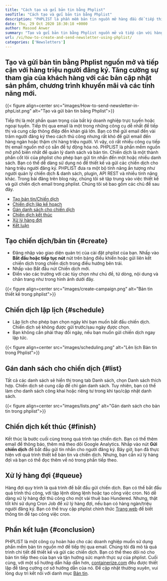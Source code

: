 ```yaml
---
title: "Cách tạo và gửi bản tin bằng Phplist" 
seoTitle: "Cách tạo và gửi bản tin bằng Phplist" 
description: "PHPLIST là phần mềm bản tin nguồn mở hàng đầu để tiếp thị qua email. Đây là hướng dẫn của người mới bắt đầu để tạo và gửi các chiến dịch bản tin." 
date: Thu, 29 Oct 2020 18:30:18 +0000
author: Masood Anwer
summary: "Tạo và gửi bản tin bằng Phplist nguồn mở và tiếp cận với hàng triệu người đăng ký. Tăng cường sự tham gia của khách hàng với các bản cập nhật sản phẩm, chương trình khuyến mãi và các tính năng mới." 
url: /vi/how-to-create-and-send-newsletter-using-phplist/
categories: ['Newsletters']
---
```


## Tạo và gửi bản tin bằng Phplist nguồn mở và tiếp cận với hàng triệu người đăng ký. Tăng cường sự tham gia của khách hàng với các bản cập nhật sản phẩm, chương trình khuyến mãi và các tính năng mới.

{{< figure align=center src="images/How-to-send-newsletter-in-phpList.png" alt="Tạo và gửi bản tin bằng Phplist">}}

Tiếp thị là một phần quan trọng của bất kỳ doanh nghiệp trực tuyến hoặc ngoại tuyến. Tiếp thị qua email là một trong những công cụ dễ nhất để tiếp thị và cung cấp thông điệp đến khán giả lớn. Bạn có thể gửi email đến vài trăm người đăng ký theo cách thủ công nhưng rất khó để gửi email đến hàng ngàn hoặc thậm chí hàng triệu người. Vì vậy, có rất nhiều công cụ tiếp thị email nguồn mở có sẵn để tự động hóa nó.
PHPLIST là phần mềm nguồn mở phổ biến nhất để quản lý danh sách và bản tin. Chiến dịch là một thành phần cốt lõi của phplist cho phép bạn gửi tin nhắn đến một hoặc nhiều danh sách. Bạn có thể dễ dàng sử dụng nó để thiết kế và gửi các chiến dịch cho hàng triệu người đăng ký. PHPLIST đưa ra một bộ tính năng ấn tượng như người quản lý chiến dịch & danh sách, plugin, API REST và nhiều tính năng khác.
Trong bài đăng trên blog này, chúng tôi sẽ tập trung vào việc thiết kế và gửi chiến dịch email trong phplist. Chúng tôi sẽ bao gồm các chủ đề sau đây.
  * [Tạo bản tin/Chiến dịch][2]
  * [Chiến dịch lập kế hoạch][3]
  * [Gán danh sách cho chiến dịch][4]
  * [Chiến dịch kết thúc][5]
  * [Xử lý hàng đợi][6]
  * [Kết luận][7]

## **Tạo chiến dịch/bản tin** {#create}

  * Đăng nhập vào giao diện quản trị của cài đặt phplist của bạn. Nhấp vào **Bắt đầu hoặc tiếp tục nút** nút trên bảng điều khiển hoặc gửi liên kết chiến dịch trong chiến dịch trong điều hướng bên trái.
  * Nhấp vào Bắt đầu nút Chiến dịch mới.
  * Điền vào các trường với các tùy chọn như chủ đề, từ dòng, nội dung và chân trang như trong hình ảnh dưới đây.

{{< figure align=center src="images/create-campaign.png" alt="Bản tin thiết kế trong phplist">}}


## **Chiến dịch lập lịch** {#schedule}

  * Lập lịch cho phép bạn chọn ngày khi bạn muốn bắt đầu chiến dịch. Chiến dịch sẽ không được gửi trước/sau ngày được chọn.
  * Bạn không cần phải thay đổi ngày, nếu bạn muốn gửi chiến dịch ngay lập tức.

{{< figure align=center src="images/scheduling.png" alt="Lên lịch Bản tin trong Phplist">}}


## **Gán danh sách cho chiến dịch** {#list}

Tất cả các danh sách sẽ hiển thị trong tab Danh sách, chọn Danh sách thích hợp. Chiến dịch sẽ cung cấp để chỉ gán danh sách. Tuy nhiên, bạn có thể làm cho danh sách công khai hoặc riêng tư trong khi tạo/cập nhật danh sách.

{{< figure align=center src="images/lists.png" alt="Gán danh sách cho bản tin trong phplist">}}


## **Chiến dịch kết thúc** {#finish}

Kết thúc là bước cuối cùng trong quá trình tạo chiến dịch. Bạn có thể thêm email để thông báo, thêm mã theo dõi Google Analytics. Nhấp vào nút **Gửi chiến dịch** để bắt đầu gửi tin nhắn cho người đăng ký. Bây giờ, bạn đã thực hiện với quá trình thiết kế bản tin và chiến dịch. Nhưng, bạn cần xử lý hàng đợi và bạn có thể đọc thêm về nó trong phần tiếp theo.

## **Xử lý hàng đợi** {#queue}

Hàng đợi quy trình là quá trình để bắt đầu gửi chiến dịch. Bạn có thể bắt đầu quá trình thủ công, với tập lệnh dòng lệnh hoặc tạo công việc cron. Nó dễ dàng xử lý hàng đợi thủ công cho một vài thuê bao Hundered. Nhưng, thật tốt khi sử dụng Cron Job để xử lý hàng đợi, nếu bạn có hàng ngàn/triệu người đăng ký. Bạn có thể truy cập phplist chính thức [Trang web][8] để biết thông tin để tạo công việc cron.

## **Phần kết luận** {#conclusion}

PHPLIST là một công cụ hoàn hảo cho các doanh nghiệp muốn sử dụng phần mềm bản tin nguồn mở để tiếp thị qua email. Chúng tôi đã mô tả quá trình chi tiết để thiết kế và gửi các chiến dịch. Bạn có thể theo dõi nó cho bản tin tiếp theo của bạn và tận hưởng sức mạnh thực sự của phplist.
Cuối cùng, với một số hướng dẫn hấp dẫn hơn, [containerize.com][9] đều được thiết lập để tăng cường cơ sở hướng dẫn của nó. Để cập nhật thường xuyên, vui lòng duy trì kết nối với danh mục [Bản tin][10].



[1]: https://products.containerize.com/newsletter/phplist
[2]: #create
[3]: #schedule
[4]: #list
[5]: #finish
[6]: #queue
[7]: #conclusion
[8]: https://www.phplist.org/manual/books/phplist-manual/page/setting-up-your-cron
[9]: https://containerize.com
[10]: https://blog.containerize.com/category/newsletter/
